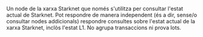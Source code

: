 Un node de la xarxa Starknet que només s'utilitza per consultar l'estat actual de Starknet. Pot respondre de manera independent (és a dir, sense/o consultar nodes addicionals) respondre consultes sobre l'estat actual de la xarxa Starknet, inclòs l'estat L1. No agrupa transaccions ni prova lots.
